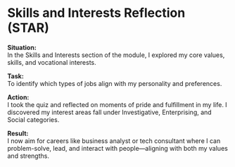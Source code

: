 # Skills and Interests Reflection (STAR)

**Situation:**  
In the Skills and Interests section of the module, I explored my core values, skills, and vocational interests.

**Task:**  
To identify which types of jobs align with my personality and preferences.

**Action:**  
I took the quiz and reflected on moments of pride and fulfillment in my life. I discovered my interest areas fall under Investigative, Enterprising, and Social categories.

**Result:**  
I now aim for careers like business analyst or tech consultant where I can problem-solve, lead, and interact with people—aligning with both my values and strengths.
